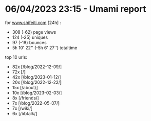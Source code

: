 # 06/04/2023 23:15 - Umami report
for www.shifeiti.com [24h] :

 - 308 (-62) page views
 - 124 (-25) uniques
 - 97 (-18) bounces
 - 5h 10' 22'' (-5h 6' 27'') totaltime


top 10 urls:
 - 82x [/blog/2022-12-09/]
 - 72x [/]
 - 42x [/blog/2023-01-12/]
 - 20x [/blog/2022-12-22/]
 - 15x [/about/]
 - 10x [/blog/2023-02-03/]
 - 8x [/friends/]
 - 7x [/blog/2022-05-07/]
 - 7x [/wiki/]
 - 6x [/bbtalk/]


